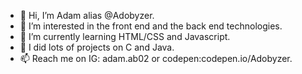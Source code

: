 - 👋 Hi, I’m Adam alias @Adobyzer.
- 👀 I’m interested in the front end and the back end technologies.
- 🌱 I’m currently learning HTML/CSS and Javascript. 
- 💞️ I did lots of projects on C and Java.
- 📫 Reach me on IG: adam.ab02  or codepen:codepen.io/Adobyzer.
